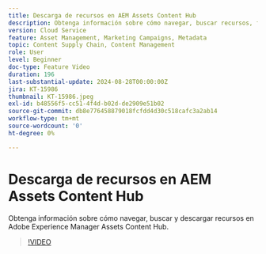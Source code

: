 ```yaml
---
title: Descarga de recursos en AEM Assets Content Hub
description: Obtenga información sobre cómo navegar, buscar recursos, filtrar los recursos y descargarlos en Adobe Experience Manager Assets Content Hub.
version: Cloud Service
feature: Asset Management, Marketing Campaigns, Metadata
topic: Content Supply Chain, Content Management
role: User
level: Beginner
doc-type: Feature Video
duration: 196
last-substantial-update: 2024-08-28T00:00:00Z
jira: KT-15986
thumbnail: KT-15986.jpeg
exl-id: b48556f5-cc51-4f4d-b02d-de2909e51b02
source-git-commit: db8e776458879018fcfdd4d30c518cafc3a2ab14
workflow-type: tm+mt
source-wordcount: '0'
ht-degree: 0%

---
```


# Descarga de recursos en AEM Assets Content Hub

Obtenga información sobre cómo navegar, buscar y descargar recursos en Adobe Experience Manager Assets Content Hub.

>[!VIDEO](https://video.tv.adobe.com/v/3433135/?learn=on)

